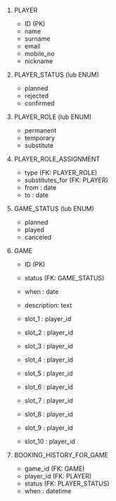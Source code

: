 1. PLAYER
   - ID (PK)
   - name
   - surname 
   - email 
   - mobile_no
   - nickname


2. PLAYER_STATUS (lub ENUM)
   - planned
   - rejected
   - confirmed


3. PLAYER_ROLE (lub ENUM)
   - permanent
   - temporary 
   - substitute


4. PLAYER_ROLE_ASSIGNMENT
   - type (FK:  PLAYER_ROLE)
   - substitutes_for (FK: PLAYER)
   - from : date
   - to : date 


5. GAME_STATUS (lub ENUM)
   - planned
   - played
   - canceled


6. GAME
   - ID (PK)
   - status (FK: GAME_STATUS) 
   - when : date
   
   - description: text
   - slot_1 : player_id
   - slot_2 : player_id
   - slot_3 : player_id
   - slot_4 : player_id
   - slot_5 : player_id 
   - slot_6 : player_id
   - slot_7 : player_id
   - slot_8 : player_id
   - slot_9 : player_id
   - slot_10 : player_id


7. BOOKING_HISTORY_FOR_GAME
   - game_id (FK: GAME)
   - player_id (FK: PLAYER)
   - status (FK: PLAYER_STATUS)
   - when : datetime 
